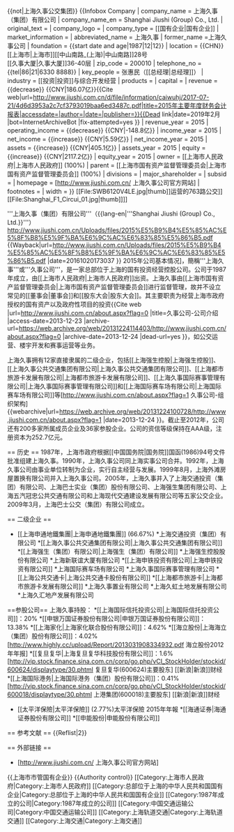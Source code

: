 {{not|上海久事公交集团}}
{{Infobox Company 
| company_name       = 上海久事（集团）有限公司
| company_name_en    = Shanghai Jiushi (Group) Co., Ltd.
| original_text       = 
| company_logo       =
| company_type       = [[国有企业|国有企业]]
| market_information = 
| abbreviated_name   = 上海久事
| former_name =上海久事公司
| foundation         = {{start date and age|1987|12|12}}
| location           = {{CHN}}[[上海市|上海市]][[中山南路_(上海)|中山南路]]28号<br>[[久事大厦|久事大厦]]36-40层
| zip_code           = 200010
| telephone_no       = {{tel|86|21|6330 8888}}
| key_people         = 张惠民（[[总经理|总经理]]）
| industry           = [[投资|投资]]与综合开发经营
| products           = 
| capital            = 
| revenue ={{decrease}} {{CNY|186.07亿}}<ref name="2015年主要年度财务会计报表">{{Cite web|url=http://www.jiushi.com.cn/d/file/information/caiwuhj/2017-07-21/4d6d3953a2c7cf3793019baa6ed3487c.pdf|title=2015年主要年度财务会计报表|accessdate=|author=|date=|publisher=}}{{Dead link|date=2019年2月 |bot=InternetArchiveBot |fix-attempted=yes }}</ref>
| revenue_year = 2015
| operating_income = {{decrease}} {{CNY|-148.8亿}}<ref name="2015年主要年度财务会计报表"></ref>
| income_year = 2015
| net_income = {{increase}} {{CNY|5.59亿}}<ref name="2015年主要年度财务会计报表"></ref>
| net_income_year = 2015
| assets = {{increase}} {{CNY|405.1亿}}<ref name="2015年主要年度财务会计报表"></ref>
| assets_year = 2015
| equity = {{increase}} {{CNY|2117.2亿}}<ref name="2015年主要年度财务会计报表" />
| equity_year = 2015
| owner = [[上海市人民政府|上海市人民政府]] (100%)
| parent             = [[上海市国有资产监督管理委员会|上海市国有资产监督管理委员会]] (100%)
| divisions          =
| major_shareholder  = 
| subsid             = 
| homepage           = [http://www.jiushi.com.cn/ 上海久事公司官方网站]
| footnotes          = 
| width              = 
}}
[[File:SWB6120V4LE.jpg|thumb]]运营的763路公交]]
[[File:Shanghai_F1_Circui_01.jpg|thumb]]]]

'''上海久事（集团）有限公司'''（{{lang-en|'''Shanghai Jiushi (Group) Co., Ltd.}}'''）<ref>http://www.jiushi.com.cn/Uploads/files/2015%E5%B9%B4%E5%85%AC%E5%8F%B8%E5%9F%BA%E6%9C%AC%E6%83%85%E5%86%B5.pdf {{Wayback|url=http://www.jiushi.com.cn/Uploads/files/2015%E5%B9%B4%E5%85%AC%E5%8F%B8%E5%9F%BA%E6%9C%AC%E6%83%85%E5%86%B5.pdf |date=20161020173037 }} 2015年公司基本情况]</ref>，簡稱'''上海久事'''或'''久事公司'''，是一家总部位于上海的国有投资经营控股公司。公司于1987年成立，由[[上海市人民政府|上海市人民政府]]出资。上海久事由[[上海市国有资产监督管理委员会|上海市国有资产监督管理委员会]]进行监督管理，故并不设立常见的[[董事会|董事会]]和[[股东大会|股东大会]]。其主要职责为经营上海市政府授权的国有资产以及政府性项目的投资<ref name="qew">{{Cite web |url=http://www.jiushi.com.cn/about.aspx?flag=0 |title=久事公司-公司介绍 |access-date=2013-12-23 |archive-url=https://web.archive.org/web/20131224114403/http://www.jiushi.com.cn/about.aspx?flag=0 |archive-date=2013-12-24 |dead-url=yes }}</ref>，如公交运营、楼宇开发和赛事运营等业务。

上海久事拥有12家直接隶属的二级企业<ref name="qew"/>，包括[[上海强生控股|上海强生控股]]、[[上海久事公共交通集团有限公司|上海久事公共交通集团有限公司]]、[[上海都市旅游卡发展有限公司|上海都市旅游卡发展有限公司]]、[[上海久事国际赛事管理有限公司|上海久事国际赛事管理有限公司]]和[[上海国际赛车场有限公司|上海国际赛车场有限公司]]等<ref name="lop">[http://www.jiushi.com.cn/about.aspx?flag=1 久事公司-组织架构] {{webarchive|url=https://web.archive.org/web/20131224100728/http://www.jiushi.com.cn/about.aspx?flag=1 |date=2013-12-24 }}</ref>。截止至2012年，公司还有200多家所属成员企业及36家参股企业。公司的资信等级保持在AAA级，注册资本为252.7亿元。

== 历史 ==
1987年，上海市政府根据[[中国国务院|国务院]]国函(1986)94号文件批准组建上海久事。1990年，上海久事公司同上海实事公司合并。1992年，上海久事公司由事业单位转制为企业，实行自主经营与发展。1999年8月，上海外滩房屋置换有限公司并入上海久事公司。2005年，上海久事并入了上海交通投资（集团）有限公司、上海巴士实业（集团）股份有限公司、上海强生集团有限公司、上海五汽冠忠公共交通有限公司和上海现代交通建设发展有限公司等五家公交企业。2009年3月，上海巴士公交（集团）有限公司成立。

== 二级企业 ==
* [[上海申通地鐵集團|上海申通地鐵集團]] (66.67%)
*上海交通投资（集团）有限公司
*[[上海久事公共交通集团有限公司|上海久事公共交通集团有限公司]]
*[[上海强生（集团）有限公司|上海强生（集团）有限公司]]
*上海强生控股股份有限公司
*上海新联谊大厦有限公司
*[[上海申铁投资有限公司|上海申铁投资有限公司]]
*上海国际赛车场有限公司
*上海久事国际赛事管理有限公司
*[[上海公共交通卡|上海公共交通卡股份有限公司]]
*[[上海都市旅游卡|上海都市旅游卡发展有限公司]]
*上海久事置业有限公司
*上海久虹土地发展有限公司
*上海久汇地产发展有限公司

==参股公司==
上海久事持股：
*[[上海国际信托投资公司|上海国际信托投资公司]]：20%
*[[申银万国证券股份有限公司|申银万国证券股份有限公司]]：13.38%
*[[上海家化|上海家化联合股份有限公司]]：4.62%
*[[海立股份|上海海立（集团）股份有限公司]]：4.02%<ref>[http://www.highly.cc/upload/Report/2013031908334932.pdf 海立股份2012年年报]</ref>
*[[复旦复华|上海复旦复华科技股份有限公司]]：1.6%<ref>[http://vip.stock.finance.sina.com.cn/corp/go.php/vCI_StockHolder/stockid/600624/displaytype/30.phtml 复旦复华(600624)主要股东] [[新浪|新浪]]财经</ref>
*[[上海国际港务|上海国际港务（集团）股份有限公司]]：0.41%<ref>[http://vip.stock.finance.sina.com.cn/corp/go.php/vCI_StockHolder/stockid/600018/displaytype/30.phtml 上港集团(600018)主要股东] [[新浪|新浪]]财经</ref>
* [[太平洋保險|太平洋保險]] (2.77%)<ref>太平洋保險 2015年年報</ref>
*[[海通证券|海通证券股份有限公司]]
*[[申能股份|申能股份有限公司]]

== 参考文献 ==
{{Reflist|2}}

== 外部链接 ==
* [http://www.jiushi.com.cn/ 上海久事公司官方网站]

{{上海市市管国有企业}}
{{Authority control}}
[[Category:上海市人民政府|Category:上海市人民政府]]
[[Category:总部位于上海的中华人民共和国国有企业|Category:总部位于上海的中华人民共和国国有企业]]
[[Category:1987年成立的公司|Category:1987年成立的公司]]
[[Category:中国交通运输公司|Category:中国交通运输公司]]
[[Category:上海轨道交通|Category:上海轨道交通]]
[[Category:上海交通|Category:上海交通]]